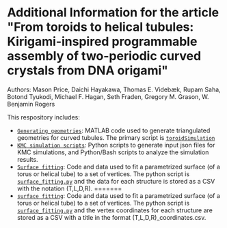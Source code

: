 # Additional Information for the article "From toroids to helical tubules: Kirigami-inspired programmable assembly of two-periodic curved crystals from DNA origami"

Authors: Mason Price, Daichi Hayakawa, Thomas E. Videbæk, Rupam Saha, Botond Tyukodi, Michael F. Hagan, Seth Fraden, Gregory M. Grason, W. Benjamin Rogers

This respository includes:
- [`Generating geometries`](https://github.com/mason-o-price/From-toroids-to-helical-tubules/tree/main/Generating%20geometries): MATLAB code used to generate triangulated geometries for curved tubules. The primary script is [`toroidSimulation`](https://github.com/mason-o-price/From-toroids-to-helical-tubules/blob/main/generating%20geometries/toroidSimulation.m)
- [`KMC simulation scripts`](https://github.com/mason-o-price/From-toroids-to-helical-tubules/tree/main/KMC%20simulation%20scripts): Python scripts to generate input json files for KMC simulations, and Python/Bash scripts to analyze the simulation results.
- [`Surface fitting`](https://github.com/mason-o-price/From-toroids-to-helical-tubules/tree/main/Surface%20fitting): Code and data used to fit a parametrized surface (of a torus or helical tube) to a set of vertices. The python script is [`surface_fitting.py`](https://github.com/mason-o-price/From-toroids-to-helical-tubules/blob/main/surface%20fitting/surface_fitting.py) and the data for each structure is stored as a CSV with the notation (T,L,D,R).
=======
- [`surface fitting`](https://github.com/mason-o-price/From-toroids-to-helical-tubules/tree/main/surface%20fitting): Code and data used to fit a parametrized surface (of a torus or helical tube) to a set of vertices. The python script is [`surface_fitting.py`](https://github.com/mason-o-price/From-toroids-to-helical-tubules/blob/main/surface%20fitting/surface_fitting.py) and the vertex coordinates for each structure are stored as a CSV with a title in the format (T,L,D,R)_coordinates.csv.
